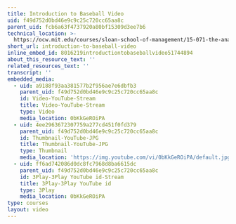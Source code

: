 ```yaml
---
title: Introduction to Baseball Video
uid: f49d752d0bd46e9c9c25c720cc65aa8c
parent_uid: fcb6a63f4737920a80bf15309d3ee7b6
technical_location: >-
  https://ocw.mit.edu/courses/sloan-school-of-management/15-071-the-analytics-edge-spring-2017/linear-regression/moneyball-the-power-of-sports-analytics/introduction-to-baseball-video
short_url: introduction-to-baseball-video
inline_embed_id: 8016219introductiontobaseballvideo51744894
about_this_resource_text: ''
related_resources_text: ''
transcript: ''
embedded_media:
  - uid: a9188f93aa381577b2f956ae7e6dbfb3
    parent_uid: f49d752d0bd46e9c9c25c720cc65aa8c
    id: Video-YouTube-Stream
    title: Video-YouTube-Stream
    type: Video
    media_location: 0bKkGeROiPA
  - uid: 4ee2963672307759a277cd451f0fd379
    parent_uid: f49d752d0bd46e9c9c25c720cc65aa8c
    id: Thumbnail-YouTube-JPG
    title: Thumbnail-YouTube-JPG
    type: Thumbnail
    media_location: 'https://img.youtube.com/vi/0bKkGeROiPA/default.jpg'
  - uid: ff6ad742086d0dc8fc7968d8ba6615dc
    parent_uid: f49d752d0bd46e9c9c25c720cc65aa8c
    id: 3Play-3Play YouTube id-Stream
    title: 3Play-3Play YouTube id
    type: 3Play
    media_location: 0bKkGeROiPA
type: courses
layout: video
---
```

